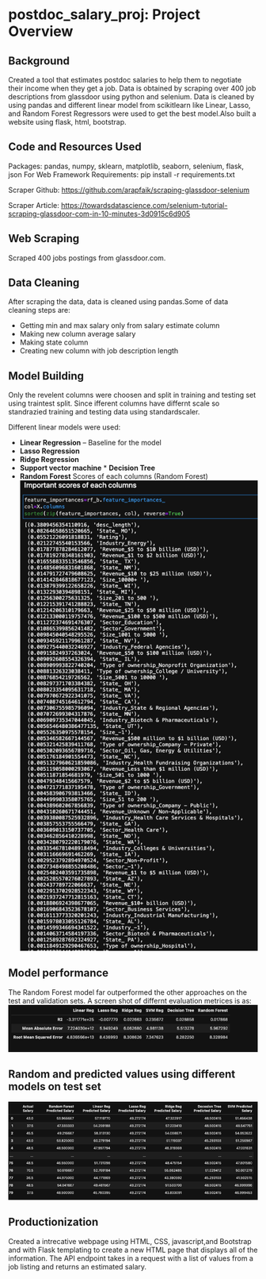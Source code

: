 # postdoc_salary_proj: Project Overview
## Background
Created a tool that estimates postdoc salaries to help them to negotiate their income when they get a job. Data is obtained by scraping over 400 job descriptions from glassdoor using python and selenium. Data is cleaned by using pandas and different linear model from scikitlearn like Linear, Lasso, and Random Forest Regressors were used to get the best model.Also built a website using flask, html, bootstrap.
  
  ## Code and Resources Used
  Packages: pandas, numpy, sklearn, matplotlib, seaborn, selenium, flask, json
  For Web Framework Requirements: pip install -r requirements.txt
  
  Scraper Github: https://github.com/arapfaik/scraping-glassdoor-selenium
  
  Scraper Article: https://towardsdatascience.com/selenium-tutorial-scraping-glassdoor-com-in-10-minutes-3d0915c6d905
  

## Web Scraping
Scraped 400 jobs postings from glassdoor.com. 

## Data Cleaning
After scraping the data, data is cleaned using pandas.Some of data cleaning steps are:
* Getting min and max salary only from salary estimate column
* Making new column average salary
* Making state column
* Creating new column with job description length


## Model Building
Only the revelent columns were choosen and split in training and testing set using traintest split. Since ifferent columns have differnt scale so standrazied training and testing data using standardscaler.

Different linear models were used:
   * **Linear Regression** – Baseline for the model
   * **Lasso Regression** 
   * **Ridge Regression** 
   * **Support vector machine** 
    * **Decision Tree**
   * **Random Forest** 
Scores of each columns (Random Forest)
![model2.png](Images/model2.png)
## Model performance
The Random Forest model far outperformed the other approaches on the test and validation sets. A screen shot of differnt evaluation metrices is as:
![model.png](Images/model0.png)

##  Random and predicted values using different models on test set
![model1.png](Images/model1.png)

## Productionization
Created a intrecative webpage using HTML, CSS, javascript,and Bootstrap and with Flask templating to create a new HTML page that displays all of the information. The API endpoint takes in a request with a list of values from a job listing and returns an estimated salary.

